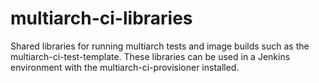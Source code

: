 # multiarch-ci-libraries
Shared libraries for running multiarch tests and image builds such as the multiarch-ci-test-template. These libraries can be used in a Jenkins environment with the multiarch-ci-provisioner installed.
